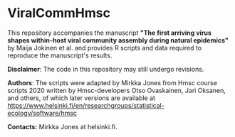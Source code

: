 # **ViralCommHmsc**

This repository accompanies the manuscript **"The first arriving virus shapes within-host viral community assembly during natural epidemics"** by Maija Jokinen et al. and provides R scripts and data required to reproduce the manuscript's results.
   		  
**Disclaimer**: The code in this repository may still undergo revisions.

**Authors**: The scripts were adapted by Mirkka Jones from Hmsc course scripts 2020 written by Hmsc-developers Otso Ovaskainen, Jari Oksanen, and others, of which later versions are available at https://www.helsinki.fi/en/researchgroups/statistical-ecology/software/hmsc

**Contacts:**
Mirkka Jones at helsinki.fi.
